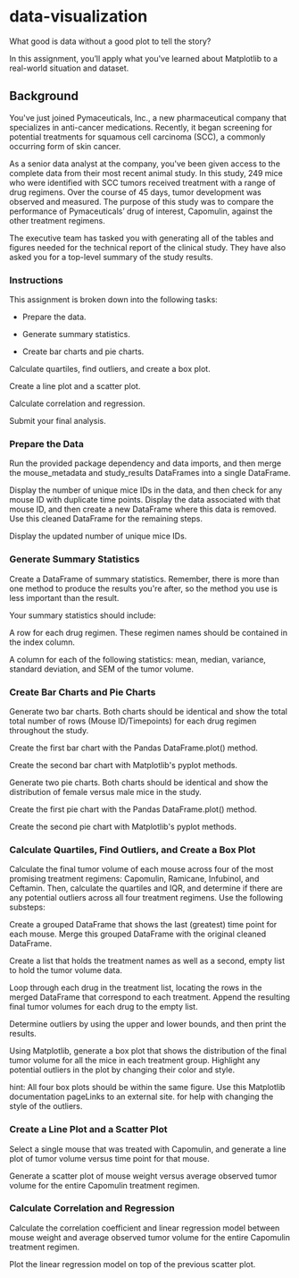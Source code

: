 # data-visualization
What good is data without a good plot to tell the story?

In this assignment, you’ll apply what you've learned about Matplotlib to a real-world situation and dataset.

## Background
You've just joined Pymaceuticals, Inc., a new pharmaceutical company that specializes in anti-cancer medications. Recently, it began screening for potential treatments for squamous cell carcinoma (SCC), a commonly occurring form of skin cancer.

As a senior data analyst at the company, you've been given access to the complete data from their most recent animal study. In this study, 249 mice who were identified with SCC tumors received treatment with a range of drug regimens. Over the course of 45 days, tumor development was observed and measured. The purpose of this study was to compare the performance of Pymaceuticals’ drug of interest, Capomulin, against the other treatment regimens.

The executive team has tasked you with generating all of the tables and figures needed for the technical report of the clinical study. They have also asked you for a top-level summary of the study results.

### Instructions
This assignment is broken down into the following tasks:

- Prepare the data.

- Generate summary statistics.

- Create bar charts and pie charts.

Calculate quartiles, find outliers, and create a box plot.

Create a line plot and a scatter plot.

Calculate correlation and regression.

Submit your final analysis.

### Prepare the Data
Run the provided package dependency and data imports, and then merge the mouse_metadata and study_results DataFrames into a single DataFrame.

Display the number of unique mice IDs in the data, and then check for any mouse ID with duplicate time points. Display the data associated with that mouse ID, and then create a new DataFrame where this data is removed. Use this cleaned DataFrame for the remaining steps.

Display the updated number of unique mice IDs.

### Generate Summary Statistics
Create a DataFrame of summary statistics. Remember, there is more than one method to produce the results you're after, so the method you use is less important than the result.

Your summary statistics should include:

A row for each drug regimen. These regimen names should be contained in the index column.

A column for each of the following statistics: mean, median, variance, standard deviation, and SEM of the tumor volume.

### Create Bar Charts and Pie Charts
Generate two bar charts. Both charts should be identical and show the total total number of rows (Mouse ID/Timepoints) for each drug regimen throughout the study.

Create the first bar chart with the Pandas DataFrame.plot() method.

Create the second bar chart with Matplotlib's pyplot methods.

Generate two pie charts. Both charts should be identical and show the distribution of female versus male mice in the study.

Create the first pie chart with the Pandas DataFrame.plot() method.

Create the second pie chart with Matplotlib's pyplot methods.

### Calculate Quartiles, Find Outliers, and Create a Box Plot
Calculate the final tumor volume of each mouse across four of the most promising treatment regimens: Capomulin, Ramicane, Infubinol, and Ceftamin. Then, calculate the quartiles and IQR, and determine if there are any potential outliers across all four treatment regimens. Use the following substeps:

Create a grouped DataFrame that shows the last (greatest) time point for each mouse. Merge this grouped DataFrame with the original cleaned DataFrame.

Create a list that holds the treatment names as well as a second, empty list to hold the tumor volume data.

Loop through each drug in the treatment list, locating the rows in the merged DataFrame that correspond to each treatment. Append the resulting final tumor volumes for each drug to the empty list.

Determine outliers by using the upper and lower bounds, and then print the results.

Using Matplotlib, generate a box plot that shows the distribution of the final tumor volume for all the mice in each treatment group. Highlight any potential outliers in the plot by changing their color and style.

hint: All four box plots should be within the same figure. Use this Matplotlib documentation pageLinks to an external site. for help with changing the style of the outliers.

### Create a Line Plot and a Scatter Plot
Select a single mouse that was treated with Capomulin, and generate a line plot of tumor volume versus time point for that mouse.

Generate a scatter plot of mouse weight versus average observed tumor volume for the entire Capomulin treatment regimen.

### Calculate Correlation and Regression
Calculate the correlation coefficient and linear regression model between mouse weight and average observed tumor volume for the entire Capomulin treatment regimen.

Plot the linear regression model on top of the previous scatter plot.
